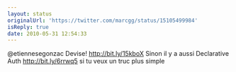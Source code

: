 ```yaml
---
layout: status
originalUrl: 'https://twitter.com/marcgg/status/15105499984'
isReply: true
date: 2010-05-31 12:54:33
---
```


@etiennesegonzac Devise! http://bit.ly/15kboX Sinon il y a aussi Declarative Auth http://bit.ly/6rrwq5 si tu veux un truc plus simple
